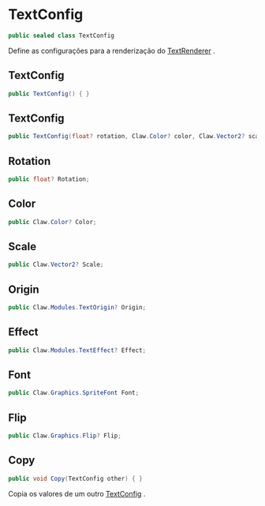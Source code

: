 # TextConfig
```csharp
public sealed class TextConfig
```
Define as configurações para a renderização do [TextRenderer](/Claw/Modules/TextRenderer.md#TextRenderer) .<br />
## TextConfig
```csharp
public TextConfig() { }
```
## TextConfig
```csharp
public TextConfig(float? rotation, Claw.Color? color, Claw.Vector2? scale, Claw.Modules.TextOrigin? origin, Claw.Modules.TextEffect? effect, Claw.Graphics.SpriteFont font, Claw.Graphics.Flip? flip) { }
```
## Rotation
```csharp
public float? Rotation;
```
## Color
```csharp
public Claw.Color? Color;
```
## Scale
```csharp
public Claw.Vector2? Scale;
```
## Origin
```csharp
public Claw.Modules.TextOrigin? Origin;
```
## Effect
```csharp
public Claw.Modules.TextEffect? Effect;
```
## Font
```csharp
public Claw.Graphics.SpriteFont Font;
```
## Flip
```csharp
public Claw.Graphics.Flip? Flip;
```
## Copy
```csharp
public void Copy(TextConfig other) { }
```
Copia os valores de um outro [TextConfig](/Claw/Modules/TextConfig.md#TextConfig) .<br />
